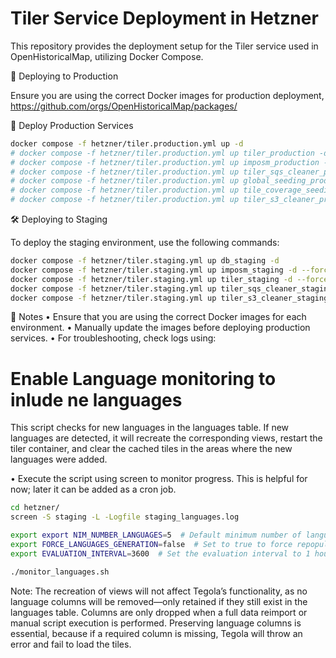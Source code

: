 # Tiler Service Deployment in Hetzner

This repository provides the deployment setup for the Tiler service used in OpenHistoricalMap, utilizing Docker Compose.

🚀 Deploying to Production

Ensure you are using the correct Docker images for production deployment, https://github.com/orgs/OpenHistoricalMap/packages/


📌 Deploy Production Services

```sh
docker compose -f hetzner/tiler.production.yml up -d
# docker compose -f hetzner/tiler.production.yml up tiler_production -d
# docker compose -f hetzner/tiler.production.yml up imposm_production -d
# docker compose -f hetzner/tiler.production.yml up tiler_sqs_cleaner_production -d
# docker compose -f hetzner/tiler.production.yml up global_seeding_production -d --force-recreate
# docker compose -f hetzner/tiler.production.yml up tile_coverage_seeding_production -d --force-recreate
# docker compose -f hetzner/tiler.production.yml up tiler_s3_cleaner_production -d --force-recreate
```

🛠 Deploying to Staging

To deploy the staging environment, use the following commands:

```sh
docker compose -f hetzner/tiler.staging.yml up db_staging -d
docker compose -f hetzner/tiler.staging.yml up imposm_staging -d --force-recreate
docker compose -f hetzner/tiler.staging.yml up tiler_staging -d --force-recreate
docker compose -f hetzner/tiler.staging.yml up tiler_sqs_cleaner_staging -d --force-recreate
docker compose -f hetzner/tiler.staging.yml up tiler_s3_cleaner_staging -d --force-recreate
```

📌 Notes
	•	Ensure that you are using the correct Docker images for each environment.
	•	Manually update the images before deploying production services.
	•	For troubleshooting, check logs using:



# Enable Language monitoring to inlude ne languages
This script checks for new languages in the languages table. If new languages are detected, it will recreate the corresponding views, restart the tiler container, and clear the cached tiles in the areas where the new languages were added.

•	Execute the script using screen to monitor progress. This is helpful for now; later it can be added as a cron job.

```sh
cd hetzner/
screen -S staging -L -Logfile staging_languages.log

export export NIM_NUMBER_LANGUAGES=5  # Default minimum number of languages  
export FORCE_LANGUAGES_GENERATION=false  # Set to true to force repopulation of the languages
export EVALUATION_INTERVAL=3600  # Set the evaluation interval to 1 hour (in seconds) to check for new languages in the database  

./monitor_languages.sh

```

Note: The recreation of views will not affect Tegola’s functionality, as no language columns will be removed—only retained if they still exist in the languages table. Columns are only dropped when a full data reimport or manual script execution is performed. Preserving language columns is essential, because if a required column is missing, Tegola will throw an error and fail to load the tiles.
